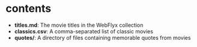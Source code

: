 # contents

- **titles.md**: The movie titles in the WebFlyx collection
- **classics.csv**: A comma-separated list of classic movies
- **quotes/**: A directory of files containing memorable quotes from movies
